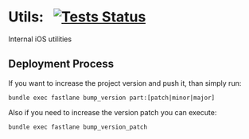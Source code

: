 # Utils: &nbsp; [![Tests Status](https://github.com/pocket-ninja/utils/workflows/test/badge.svg)](https://github.com/pocket-ninja/utils/actions?query=workflow:test)

Internal iOS utilities

## Deployment Process

If you want to increase the project version and push it, than simply run:

`bundle exec fastlane bump_version part:[patch|minor|major]`

Also if you need to increase the version patch you can execute:

`bundle exec fastlane bump_version_patch`
